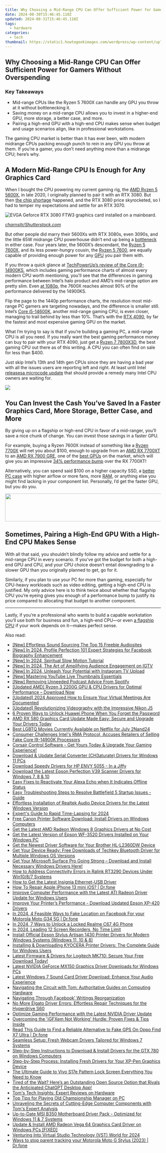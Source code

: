 ```yaml
---
title: Why Choosing a Mid-Range CPU Can Offer Sufficient Power for Gamers Without Overspending
date: 2024-08-30T15:46:45.110Z
updated: 2024-08-31T15:46:45.110Z
tags:
  - hardware
categories:
  - tech
thumbnail: https://static1.howtogeekimages.com/wordpress/wp-content/uploads/2024/04/53366612939_4a328f5233_o.jpg
---
```


## Why Choosing a Mid-Range CPU Can Offer Sufficient Power for Gamers Without Overspending

### Key Takeaways

* Mid-range CPUs like the Ryzen 5 7600X can handle any GPU you throw at it without bottlenecking it.
* Saving money on a mid-range CPU allows you to invest in a higher-end GPU, more storage, a better case, and more.
* Pairing a high-end GPU with a high-end CPU makes sense when budget and usage scenarios align, like in professional workstations.

 The gaming CPU market is better than it has ever been, with modern midrange CPUs packing enough punch to rein in any GPU you throw at them. If you’re a gamer, you don’t need anything more than a midrange CPU; here’s why.

##  A Modern Mid-Range CPU Is Enough for Any Graphics Card

 When I bought the CPU powering my current gaming rig, the [AMD Ryzen 5 5600X](https://www.amazon.com/AMD-Ryzen-5600X-12-Thread-Processor/dp/B08166SLDF?tag=hotoge-20&ascsubtag=UUhtgUeUpU2004618&asc%5Frefurl=https%3A%2F%2Fwww.howtogeek.com%2Fmidrange-cpus-are-all-you-need-for-gaming%2F&asc%5Fcampaign=Evergreen), in late 2020, I originally planned to pair it with an RTX 3080\. But then [the chip shortage](https://extra-lessons.techidaily.com/in-2024-all-inclusive-assessment-bublcams-full-feature-set-reviewed/) happened, and the RTX 3080 price skyrocketed, so I had to temper my expectations and settle for an RTX 3070.

![EVGA Geforce RTX 3080 FTW3 graphics card installed on a mainboard.](https://static1.howtogeekimages.com/wordpress/wp-content/uploads/2022/07/evga-geforce-rtx-3080-ftw-gpu-installed.jpg) 

_[charnsitr/Shutterstock.com](https://www.shutterstock.com/image-photo/bangkokthailandjanuary-24-view-evga-geforce-rtx-1901283040)_

 But other people did marry their 5600Xs with RTX 3080s, even 3090s, and the little 65W midrange CPU powerhouse didn’t end up being a [bottleneck](https://tech-recovery.techidaily.com/troubleshooting-windows-11-what-to-do-if-your-system-fails-to-shut-down/) in either case. Four years later, the 5600X’s descendant, the [Ryzen 5 7600X](https://www.amazon.com/AMD-7600X-12-Thread-Unlocked-Processor/dp/B0BBJDS62N?th=1&tag=hotoge-20&ascsubtag=UUhtgUeUpU2004618&asc%5Frefurl=https%3A%2F%2Fwww.howtogeek.com%2Fmidrange-cpus-are-all-you-need-for-gaming%2F&asc%5Fcampaign=Evergreen), and its less power-hungry cousin, the [Ryzen 5 7600](https://www.amazon.com/AMD-7600-12-Thread-Unlocked-Processor/dp/B0BMQJWBDM?tag=hotoge-20&ascsubtag=UUhtgUeUpU2004618&asc%5Frefurl=https%3A%2F%2Fwww.howtogeek.com%2Fmidrange-cpus-are-all-you-need-for-gaming%2F&asc%5Fcampaign=Evergreen), are equally capable of providing enough power for any [GPU](https://android-unlock.techidaily.com/unlock-vivo-s17-pro-phone-password-without-factory-reset-full-guide-here-by-drfone-android/) you pair them with.

 If you throw a quick glance at [TechPowerUp’s review of the Core i9-14900KS](https://www.techpowerup.com/review/intel-core-i9-14900ks/), which includes gaming performance charts of almost every modern CPU worth mentioning, you'll see that the differences in gaming performance between Intel’s halo product and AMD’s mid-range option are pretty slim. Even [at 1080p](https://www.techpowerup.com/review/intel-core-i9-14900ks/18.html), the 7600X reaches almost 90% of the performance delivered by the 14900KS.

 Flip the page to the 1440p performance charts, the resolution most mid-range PC gamers are targeting nowadays, and the difference is smaller still. Intel’s [Core i5-14600K](https://www.amazon.com/i9-14900K-Desktop-Processor-Integrated-Graphics/dp/B0CGJ4MLC8?tag=hotoge-20&ascsubtag=UUhtgUeUpU2004618&asc%5Frefurl=https%3A%2F%2Fwww.howtogeek.com%2Fmidrange-cpus-are-all-you-need-for-gaming%2F&asc%5Fcampaign=Evergreen), another mid-range gaming CPU, is even closer, managing to trail behind by less than 10%. That’s with the [RTX 4090](https://www.amazon.com/ASUS-Gaming-GeForce-Graphics-DisplayPort/dp/B0C7JYX6LN?tag=hotoge-20&ascsubtag=UUhtgUeUpU2004618&asc%5Frefurl=https%3A%2F%2Fwww.howtogeek.com%2Fmidrange-cpus-are-all-you-need-for-gaming%2F&asc%5Fcampaign=Evergreen), by far the fastest and most expensive gaming GPU on the market.

 What I’m trying to say is that if you’re building a gaming PC, a mid-range CPU is all you need. If you really want the best gaming performance money can buy to pair with your RTX 4090, just get a [Ryzen 7 7800X3D](https://www.amazon.com/AMD-Ryzen-7800X3D-16-Thread-Processor/dp/B0BTZB7F88?tag=hotoge-20&ascsubtag=UUhtgUeUpU2004618&asc%5Frefurl=https%3A%2F%2Fwww.howtogeek.com%2Fmidrange-cpus-are-all-you-need-for-gaming%2F&asc%5Fcampaign=Evergreen), the best gaming CPU out there as of this writing. A CPU you can often find on sale for less than $400.

 Just skip Intel’s 13th and 14th gen CPUs since they are having a bad year with all the issues users are reporting left and right. At least until Intel [releases](https://data-wizards.techidaily.com/top-10-video-restoration-tools-compatible-with-windows-and-macos/)[a microcode update](https://article-helps.techidaily.com/clipcartoon-detailed-assessment-and-guide-2024/) that should provide a remedy many Intel CPU owners are waiting for.

<!-- affiliate ads begin -->
<a href="https://store.massmailsoftware.com/order/checkout.php?PRODS=1300375&QTY=1&AFFILIATE=108875&CART=1"><img src="https://secure.avangate.com/images/merchant/dc87c13749315c7217cdc4ac692e704c/banera_for_partners-15_%281%29.jpg" border="0"></a>
<!-- affiliate ads end -->
##  You Can Invest the Cash You’ve Saved In a Faster Graphics Card, More Storage, Better Case, and More

 By giving up on a flagship or high-end CPU in favor of a mid-ranger, you’ll save a nice chunk of change. You can invest those savings in a faster GPU.

 For example, buying a Ryzen 7600X instead of something like a [Ryzen 7700X](https://www.amazon.com/AMD-7700X-16-Thread-Unlocked-Processor/dp/B0BBHHT8LY?tag=hotoge-20&ascsubtag=UUhtgUeUpU2004618&asc%5Frefurl=https%3A%2F%2Fwww.howtogeek.com%2Fmidrange-cpus-are-all-you-need-for-gaming%2F&asc%5Fcampaign=Evergreen) will net you about $100, enough to upgrade from an [AMD RX 7700XT](https://shop-links.co/link/?exclusive=1&publisher_slug=itechdaily19598&url=https%3A%2F%2Fclick.linksynergy.com%2Fdeeplink%3Fid%3D2QzUaswX1as%26mid%3D44583%26u1%3DUUhtgUeUpU2004618%26murl%3Dhttps%253A%252F%252Fwww.newegg.com%252Fareyouahuman%253Freferer%253Dhttps%25253A%25252F%25252Fwww.newegg.com%25252Fasus-radeon-rx-7700-xt-tuf-rx7700xt-o12g-gaming%25252Fp%25252FN82E16814126677%25253FItem%25253D9SIAFVFK4V6804%26ourl%3Dhttps%253A%252F%252Fwww.newegg.com%252Fasus-radeon-rx-7700-xt-tuf-rx7700xt-o12g-gaming%252Fp%252FN82E16814126677%253FItem%253D9SIAFVFK4V6804) to an [AMD RX 7900 GRE](https://shop-links.co/link/?exclusive=1&publisher_slug=itechdaily19598&url=https%3A%2F%2Fclick.linksynergy.com%2Fdeeplink%3Fid%3D2QzUaswX1as%26mid%3D44583%26u1%3DUUhtgUeUpU2004618%26murl%3Dhttps%253A%252F%252Fwww.newegg.com%252Fareyouahuman%253Freferer%253Dhttps%25253A%25252F%25252Fwww.newegg.com%25252Fpowercolor-radeon-rx-7900-gre-rx7900gre-16g-f-oc%25252Fp%25252FN82E16814131864%25253FItem%25253DN82E16814131864%26ourl%3Dhttps%253A%252F%252Fwww.newegg.com%252Fpowercolor-radeon-rx-7900-gre-rx7900gre-16g-f-oc%252Fp%252FN82E16814131864%253FItem%253DN82E16814131864), one of the [best GPUs](https://article-tips.techidaily.com/discover-how-to-change-your-characters-voice-and-sound-presence-naturally-expert-tips-for-free/) on the market, which will give you an impressive [34% performance bump](https://www.techpowerup.com/gpu-specs/radeon-rx-7700-xt.c3911) over the RX 7700XT!

 Alternatively, you can spend said $100 on a higher capacity SSD, a [better PC case](https://tech-revival.techidaily.com/interactive-ai-duo-unveiling-3-approaches-to-chatgpt-and-wolframalliance/) with higher airflow or more fans, more [RAM](https://youtube-web.techidaily.com/ed-2024-approved-unlocking-youtube-success-top-video-strategies-to-explode-views/), or anything else you might find lacking in your component list. Personally, I’d get the faster GPU, but you do you.

<!-- affiliate ads begin -->
<a href="https://newchic.sjv.io/c/5597632/1659704/14420" target="_top" id="1659704"><img src="//a.impactradius-go.com/display-ad/14420-1659704" border="0" alt="" width="728" height="90"/></a><img height="0" width="0" src="https://imp.pxf.io/i/5597632/1659704/14420" style="position:absolute;visibility:hidden;" border="0" />
<!-- affiliate ads end -->
##  Sometimes, Pairing a High-End GPU With a High-End CPU Makes Sense

 With all that said, you shouldn’t blindly follow my advice and settle for a mid-range CPU in every scenario. If you’ve got the budget for both a high-end GPU and CPU, and your CPU choice doesn’t entail downgrading to a slower GPU than you originally planned to get, go for it.

 Similarly, if you plan to use your PC for more than gaming, especially for CPU-heavy workloads such as video editing, getting a high-end CPU is justified. My only advice here is to think twice about whether that flagship CPU you’re eyeing gives you enough of a performance bump to justify its price compared to allocating that budget to another component.

---

 Lastly, if you’re a professional who wants to build a capable workstation you’ll use both for business and fun, a high-end CPU—or even [a flagship CPU](https://tiktok-video-recordings.techidaily.com/step-into-a-tiktok-realm-a-guide-for-joining-lives-for-2024/) if your work depends on it—makes perfect sense.

<ins class="adsbygoogle"
     style="display:block"
     data-ad-format="autorelaxed"
     data-ad-client="ca-pub-7571918770474297"
     data-ad-slot="1223367746"></ins>



<ins class="adsbygoogle"
     style="display:block"
     data-ad-client="ca-pub-7571918770474297"
     data-ad-slot="8358498916"
     data-ad-format="auto"
     data-full-width-responsive="true"></ins>

<span class="atpl-alsoreadstyle">Also read:</span>
<div><ul>
<li><a href="https://youtube-videos.techidaily.com/new-effortless-sound-sourcing-the-top-15-freebie-audiosites/"><u>[New] Effortless Sound Sourcing  The Top 15 Freebie Audiosites</u></a></li>
<li><a href="https://facebook-video-files.techidaily.com/new-in-2024-profile-perfection-101-expert-strategies-for-facebook-biography-enhancement/"><u>[New] In 2024, Profile Perfection  101 Expert Strategies for Facebook Biography Enhancement</u></a></li>
<li><a href="https://vp-tips.techidaily.com/new-in-2024-spiritual-slow-motion-tutorial/"><u>[New] In 2024, Spiritual Slow Motion Tutorial</u></a></li>
<li><a href="https://instagram-video-recordings.techidaily.com/new-in-2024-the-art-of-amplifying-audience-engagement-on-igtv/"><u>[New] In 2024, The Art of Amplifying Audience Engagement on IGTV</u></a></li>
<li><a href="https://instagram-videos.techidaily.com/new-in-2024-unleash-your-potential-with-instagram-tv-upload/"><u>[New] In 2024, Unleash Your Potential with Instagram TV Upload</u></a></li>
<li><a href="https://facebook-record-videos.techidaily.com/new-mastering-youtube-live-thumbnails-essentials/"><u>[New] Mastering YouTube Live Thumbnails Essentials</u></a></li>
<li><a href="https://extra-guidance.techidaily.com/new-removing-unneeded-podcast-advice-from-spotify/"><u>[New] Removing Unneeded Podcast Advice From Spotify</u></a></li>
<li><a href="https://hardware-help.techidaily.com/updated-amd-ryzen-3-2200g-gpu-and-cpu-drivers-for-optimal-performance-download-now/"><u>[Updated AMD] Ryzen 3 2200G GPU & CPU Drivers for Optimal Performance – Download Now</u></a></li>
<li><a href="https://visual-screen-recording.techidaily.com/updated-2024-approved-how-to-ensure-your-virtual-meetings-are-documented/"><u>[Updated] 2024 Approved  How to Ensure Your Virtual Meetings Are Documented</u></a></li>
<li><a href="https://extra-skills.techidaily.com/updated-revolutionizing-videography-with-the-impressive-nikon-j5/"><u>[Updated] Revolutionizing Videography with the Impressive Nikon J5</u></a></li>
<li><a href="https://android-unlock.techidaily.com/6-proven-ways-to-unlock-huawei-phone-when-you-forget-the-password-by-drfone-android/"><u>6 Proven Ways to Unlock Huawei Phone When You Forget the Password</u></a></li>
<li><a href="https://hardware-help.techidaily.com/amd-rx-580-graphics-card-update-made-easy-secure-and-upgrade-your-drivers-today/"><u>AMD RX 580 Graphics Card Update Made Easy: Secure and Upgrade Your Drivers Today</u></a></li>
<li><a href="https://techno-recovery.techidaily.com/best-lgbtq-movies-currently-available-on-netflix-for-july-2nand24/"><u>Best LGBTQ Movies Currently Available on Netflix for July 2Nand24</u></a></li>
<li><a href="https://hardware-help.techidaily.com/consumer-challenges-intels-rma-protocol-accuses-retailers-of-selling-fake-core-i9-14900k-processors/"><u>Consumer Challenges Intel's RMA Protocol, Accuses Retailers of Selling Fake Core I9-14900K Processors</u></a></li>
<li><a href="https://hardware-help.techidaily.com/1722977663540-corsair-control-software-get-yours-today-and-upgrade-your-gaming-experience/"><u>Corsair Control Software - Get Yours Today & Upgrade Your Gaming Experience!</u></a></li>
<li><a href="https://hardware-help.techidaily.com/download-and-update-serial-converter-ch3aturate-drivers-for-windows-11-pcs/"><u>Download & Update Serial Converter (CH3aturate) Drivers for Windows 11 PCs</u></a></li>
<li><a href="https://hardware-help.techidaily.com/1722975443384-download-speedy-drivers-for-hp-envy-5055-in-a-jiffy/"><u>Download Speedy Drivers for HP ENVY 5055 - In a Jiffy</u></a></li>
<li><a href="https://hardware-help.techidaily.com/download-the-latest-epson-perfection-v39-scanner-drivers-for-windows-7-8-and-10/"><u>Download the Latest Epson Perfection V39 Scanner Drivers for Windows 7, 8 & 10</u></a></li>
<li><a href="https://techtrends.techidaily.com/easy-fixes-to-reactivate-your-alexa-echo-when-it-indicates-offline-status/"><u>Easy Fixes to Reactivate Your Alexa Echo when It Indicates Offline Status</u></a></li>
<li><a href="https://program-issues.techidaily.com/easy-troubleshooting-steps-to-resolve-battlefield-5-startup-issues-guide/"><u>Easy Troubleshooting Steps to Resolve Battlefield 5 Startup Issues - Guide</u></a></li>
<li><a href="https://hardware-help.techidaily.com/effortless-installation-of-realtek-audio-device-drivers-for-the-latest-windows-version/"><u>Effortless Installation of Realtek Audio Device Drivers for the Latest Windows Version</u></a></li>
<li><a href="https://visual-screen-recording.techidaily.com/experts-guide-to-rapid-time-lapsing-for-2024/"><u>Expert's Guide to Rapid Time-Lapsing for 2024</u></a></li>
<li><a href="https://hardware-help.techidaily.com/free-canon-printer-software-download-install-drivers-on-windows-computers/"><u>Free Canon Printer Software Download: Install Drivers on Windows Computers</u></a></li>
<li><a href="https://hardware-help.techidaily.com/get-the-latest-amd-radeon-windows-8-graphics-drivers-at-no-cost/"><u>Get the Latest AMD Radeon Windows 8 Graphics Drivers at No Cost</u></a></li>
<li><a href="https://hardware-help.techidaily.com/get-the-latest-version-of-epson-wf-3520-drivers-installed-on-your-windows-pc/"><u>Get the Latest Version of Epson WF-3520 Drivers Installed on Your Windows PC</u></a></li>
<li><a href="https://hardware-help.techidaily.com/get-the-newest-driver-software-for-your-brother-hl-l2360dw-device/"><u>Get the Newest Driver Software for Your Brother HL-L2360DW Device</u></a></li>
<li><a href="https://hardware-help.techidaily.com/get-your-device-ready-free-downloads-of-techkey-bluetooth-driver-for-multiple-windows-os-versions/"><u>Get Your Device Ready: Free Downloads of Techkey Bluetooth Driver for Multiple Windows OS Versions</u></a></li>
<li><a href="https://hardware-help.techidaily.com/get-your-microsoft-surface-pro-going-strong-download-and-install-necessary-windows-drivers-here/"><u>Get Your Microsoft Surface Pro Going Strong – Download and Install Necessary Windows Drivers Here!</u></a></li>
<li><a href="https://hardware-help.techidaily.com/how-to-address-connectivity-errors-in-ralink-rt3290-devices-under-win1087-systems/"><u>How to Address Connectivity Errors in Ralink RT3290 Devices Under Win10/8/7 Systems</u></a></li>
<li><a href="https://hardware-help.techidaily.com/how-to-get-the-latest-insignia-ethernet-usb-driver/"><u>How to Get the Latest Insignia Ethernet-USB Driver</u></a></li>
<li><a href="https://techidaily.com/how-to-repair-apple-iphone-13-mini-ios-drfone-by-drfone-ios-system-repair-ios-system-repair/"><u>How To Repair Apple iPhone 13 mini iOS? | Dr.fone</u></a></li>
<li><a href="https://hardware-help.techidaily.com/improve-computer-performance-with-the-latest-ati-radeon-driver-update-for-windows-users/"><u>Improve Computer Performance with the Latest ATI Radeon Driver Update for Windows Users</u></a></li>
<li><a href="https://hardware-help.techidaily.com/improve-your-printers-performance-download-updated-epson-xp-420-drivers/"><u>Improve Your Printer’s Performance - Download Updated Epson XP-420 Drivers</u></a></li>
<li><a href="https://location-social.techidaily.com/in-2024-4-feasible-ways-to-fake-location-on-facebook-for-your-motorola-moto-g34-5g-drfone-by-drfone-virtual-android/"><u>In 2024, 4 Feasible Ways to Fake Location on Facebook For your Motorola Moto G34 5G | Dr.fone</u></a></li>
<li><a href="https://easy-unlock-android.techidaily.com/in-2024-7-ways-to-unlock-a-locked-realme-c67-4g-phone-by-drfone-android/"><u>In 2024, 7 Ways to Unlock a Locked Realme C67 4G Phone</u></a></li>
<li><a href="https://screen-recording.techidaily.com/in-2024-leading-12-screen-recorders-no-time-limit/"><u>In 2024, Leading 12 Screen Recorders, No Time Limit</u></a></li>
<li><a href="https://hardware-help.techidaily.com/install-official-epson-stylus-artisan-1430-printer-drivers-for-modern-windows-systems-windows-11-10-and-8/"><u>Install Official Epson Stylus Artisan 1430 Printer Drivers for Modern Windows Systems (Windows 11, 10 & 8)</u></a></li>
<li><a href="https://hardware-help.techidaily.com/installing-and-downloading-kyocera-printer-drivers-the-complete-guide-for-windows-users/"><u>Installing & Downloading KYOCERA Printer Drivers: The Complete Guide for Windows Users</u></a></li>
<li><a href="https://hardware-help.techidaily.com/latest-firmware-and-drivers-for-logitech-mk710-secure-your-free-download-today/"><u>Latest Firmware & Drivers for Logitech MK710: Secure Your Free Download Today!</u></a></li>
<li><a href="https://hardware-help.techidaily.com/latest-nvidia-geforce-mx150-graphics-driver-downloads-for-windows-pcs/"><u>Latest NVIDIA GeForce MX150 Graphics Driver Downloads for Windows PCs</u></a></li>
<li><a href="https://hardware-help.techidaily.com/latest-windows-7-sound-card-driver-download-enhance-your-audio-experience/"><u>Latest Windows 7 Sound Card Driver Download: Enhance Your Audio Experience</u></a></li>
<li><a href="https://hardware-help.techidaily.com/navigating-the-circuit-with-tom-authoritative-guides-on-computing-hardware/"><u>Navigating the Circuit with Tom: Authoritative Guides on Computing Hardware</u></a></li>
<li><a href="https://facebook.techidaily.com/navigating-through-facebook-writings-reorganization/"><u>Navigating Through Facebook’ Writings Reorganization</u></a></li>
<li><a href="https://hardware-help.techidaily.com/no-more-elgato-driver-errors-effortless-repair-techniques-for-the-hyperdrive-s60/"><u>No More Elgato Driver Errors: Effortless Repair Techniques for the Hyperdrive S60</u></a></li>
<li><a href="https://hardware-help.techidaily.com/optimize-gaming-performance-with-the-latest-nvidia-driver-update/"><u>Optimize Gaming Performance with the Latest NVIDIA Driver Update</u></a></li>
<li><a href="https://hardware-help.techidaily.com/overcoming-the-igfxem-not-working-hurdle-proven-fixes-and-tips-inside/"><u>Overcoming the 'iGFXem Not Working' Hurdle: Proven Fixes & Tips Inside</u></a></li>
<li><a href="https://fake-location.techidaily.com/read-this-guide-to-find-a-reliable-alternative-to-fake-gps-on-oppo-find-x7-ultra-drfone-by-drfone-virtual-android/"><u>Read This Guide to Find a Reliable Alternative to Fake GPS On Oppo Find X7 Ultra | Dr.fone</u></a></li>
<li><a href="https://hardware-help.techidaily.com/seamless-setup-fresh-webcam-drivers-tailored-for-windows-7-systems/"><u>Seamless Setup: Fresh Webcam Drivers Tailored for Windows 7 Systems</u></a></li>
<li><a href="https://hardware-help.techidaily.com/step-by-step-instructions-to-download-and-install-drivers-for-the-gtx-780-on-windows-computers/"><u>Step-by-Step Instructions to Download & Install Drivers for the GTX 780 on Windows Computers</u></a></li>
<li><a href="https://hardware-help.techidaily.com/step-by-step-process-installing-fresh-drivers-for-your-xp-pen-graphics-device/"><u>Step-by-Step Process: Installing Fresh Drivers for Your XP-Pen Graphics Device</u></a></li>
<li><a href="https://android-unlock.techidaily.com/the-ultimate-guide-to-vivo-s17e-pattern-lock-screen-everything-you-need-to-know-by-drfone-android/"><u>The Ultimate Guide to Vivo S17e Pattern Lock Screen Everything You Need to Know</u></a></li>
<li><a href="https://tech-revival.techidaily.com/1722051608179-tired-of-the-wait-heres-an-outstanding-open-source-option-that-rivals-the-anticipated-chatgpt-desktop-app/"><u>Tired of the Wait? Here’s an Outstanding Open Source Option that Rivals the Anticipated ChatGPT Desktop App!</u></a></li>
<li><a href="https://hardware-help.techidaily.com/toms-tech-insights-expert-reviews-on-hardware/"><u>Tom's Tech Insights: Expert Reviews on Hardware</u></a></li>
<li><a href="https://win11-tips.techidaily.com/top-tips-for-playing-old-championship-manager-on-pc/"><u>Top Tips for Playing Old Championship Manager on PC</u></a></li>
<li><a href="https://hardware-help.techidaily.com/unraveling-the-secrets-of-cutting-edge-computer-components-with-toms-expert-analysis/"><u>Unraveling the Secrets of Cutting-Edge Computer Components with Tom's Expert Analysis</u></a></li>
<li><a href="https://hardware-help.techidaily.com/up-to-date-msi-b350-motherboard-driver-pack-optimized-for-windows-11-and-7-systems/"><u>Up-to-Date MSI B350 Motherboard Driver Pack - Optimized for Windows 11 & 7 Systems</u></a></li>
<li><a href="https://hardware-help.techidaily.com/update-and-install-amd-radeon-vega-64-graphics-card-driver-on-windows-pcs-fixed/"><u>Update & Install AMD Radeon Vega 64 Graphics Card Driver on Windows PCs [FIXED]</u></a></li>
<li><a href="https://some-skills.techidaily.com/venturing-into-virtual-studio-technology-vst-world-for-2024/"><u>Venturing Into Virtual Studio Technology (VST) World for 2024</u></a></li>
<li><a href="https://android-location-track.techidaily.com/ways-to-stop-parent-tracking-your-motorola-moto-g-stylus-2023-drfone-by-drfone-virtual-android/"><u>Ways to stop parent tracking your Motorola Moto G Stylus (2023) | Dr.fone</u></a></li>
</ul></div>
